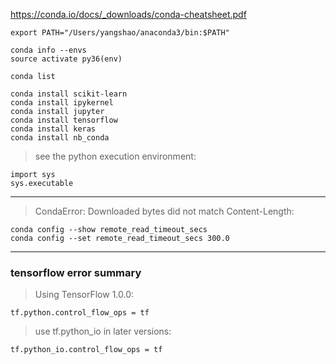 https://conda.io/docs/_downloads/conda-cheatsheet.pdf


`export PATH="/Users/yangshao/anaconda3/bin:$PATH"`

```
conda info --envs
source activate py36(env)

conda list

conda install scikit-learn
conda install ipykernel
conda install jupyter
conda install tensorflow
conda install keras
conda install nb_conda
```

> see the python execution environment:

```
import sys
sys.executable
```

-----

> CondaError: Downloaded bytes did not match Content-Length:

```
conda config --show remote_read_timeout_secs
conda config --set remote_read_timeout_secs 300.0
```

-----

### tensorflow error summary

> Using TensorFlow 1.0.0:

`tf.python.control_flow_ops = tf`

> use tf.python_io in later versions:

`tf.python_io.control_flow_ops = tf`
